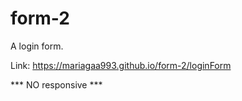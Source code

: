 # form-2

A login form.

Link: https://mariagaa993.github.io/form-2/loginForm

*** NO responsive ***

